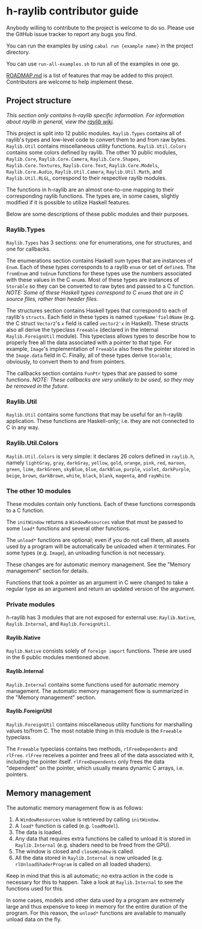 # h-raylib contributor guide

Anybody willing to contribute to the project is welcome to do so. Please use the GitHub issue tracker to report any bugs you find.

You can run the examples by using `cabal run {example name}` in the project directory.

You can use `run-all-examples.sh` to run all of the examples in one go.

[ROADMAP.md](https://github.com/Anut-py/h-raylib/blob/master/ROADMAP.md) is a list of features that may be added to this project. Contributors are welcome to help implement these.

## Project structure

_This section only contains h-raylib specific information. For information about raylib in general, view the [raylib wiki](https://github.com/raysan5/raylib/wiki)._

This project is split into 12 public modules. `Raylib.Types` contains all of raylib's types and low-level code to convert them to and from raw bytes. `Raylib.Util` contains miscellaneous utility functions. `Raylib.Util.Colors` contains some colors defined by raylib. The other 10 public modules, `Raylib.Core`, `Raylib.Core.Camera`, `Raylib.Core.Shapes`, `Raylib.Core.Textures`, `Raylib.Core.Text`, `Raylib.Core.Models`, `Raylib.Core.Audio`, `Raylib.Util.Camera`, `Raylib.Util.Math`, and `Raylib.Util.RLGL`, correspond to their respective raylib modules.

The functions in h-raylib are an almost one-to-one mapping to their corresponding raylib functions. The types are, in some cases, slightly modified if it is possible to utilize Haskell features.

Below are some descriptions of these public modules and their purposes.

### Raylib.Types

`Raylib.Types` has 3 sections: one for enumerations, one for structures, and one for callbacks.

The enumerations section contains Haskell sum types that are instances of `Enum`. Each of these types corresponds to a raylib `enum` or set of `define`s. The `fromEnum` and `toEnum` functions for these types use the numbers associated with these values in the C `enum`s. Most of these types are instances of `Storable` so they can be converted to raw bytes and passed to a C function. _NOTE: Some of these Haskell types correspond to C `enum`s that are in C source files, rather than header files._

The structures section contains Haskell types that correspond to each of raylib's `structs`. Each field in these types is named `typeName'fieldName` (e.g. the C struct `Vector2`'s `x` field is called `vector2'x` in Haskell). These structs also all derive the typeclass `Freeable` (declared in the internal `Raylib.ForeignUtil` module). This typeclass allows types to describe how to properly free all the data associated with a pointer to that type. For example, `Image`'s implementation of `Freeable` also frees the pointer stored in the `Image.data` field in C. Finally, all of these types derive `Storable`, obviously, to convert them to and from pointers.

The callbacks section contains `FunPtr` types that are passed to some functions. _NOTE: These callbacks are very unlikely to be used, so they may be removed in the future._

### Raylib.Util

`Raylib.Util` contains some functions that may be useful for an h-raylib application. These functions are Haskell-only; i.e. they are not connected to C in any way.

### Raylib.Util.Colors

`Raylib.Util.Colors` is very simple: it declares 26 colors defined in `raylib.h`, namely `lightGray`, `gray`, `darkGray`, `yellow`, `gold`, `orange`, `pink`, `red`, `maroon`, `green`, `lime`, `darkGreen`, `skyBlue`, `blue`, `darkBlue`, `purple`, `violet`, `darkPurple`, `beige`, `brown`, `darkBrown`, `white`, `black`, `blank`, `magenta`, and `rayWhite`.

### The other 10 modules

These modules contain only functions. Each of these functions corresponds to a C function.

The `initWindow` returns a `WindowResources` value that must be passed to some `load*` functions and several other functions. 

The `unload*` functions are optional; even if you do not call them, all assets used by a program will be automatically be unloaded when it terminates. For some types (e.g. `Image`), an unloading function is not necessary.

These changes are for automatic memory management. See the "Memory management" section for details.

Functions that took a pointer as an argument in C were changed to take a regular type as an argument and return an updated version of the argument.

### Private modules

h-raylib has 3 modules that are not exposed for external use: `Raylib.Native`, `Raylib.Internal`, and `Raylib.ForeignUtil`.

#### Raylib.Native

`Raylib.Native` consists solely of `foreign import` functions. These are used in the 6 public modules mentioned above.

#### Raylib.Internal

`Raylib.Internal` contains some functions used for automatic memory management. The automatic memory management flow is summarized in the "Memory management" section.

#### Raylib.ForeignUtil

`Raylib.ForeignUtil` contains miscellaneous utility functions for marshalling values to/from C. The most notable thing in this module is the `Freeable` typeclass.

The `Freeable` typeclass contains two methods, `rlFreeDependents` and `rlFree`. `rlFree` receives a pointer and frees all of the data associated with it, including the pointer itself. `rlFreeDependents` only frees the data "dependent" on the pointer, which usually means dynamic C arrays, i.e. pointers.

## Memory management

The automatic memory management flow is as follows:

1. A `WindowResources` value is retrieved by calling `initWindow`.
2. A `load*` function is called (e.g. `loadModel`).
3. The data is loaded.
4. Any data that requires extra functions be called to unload it is stored in `Raylib.Internal` (e.g. shaders need to be freed from the GPU).
5. The window is closed and `closeWindow` is called.
6. All the data stored in `Raylib.Internal` is now unloaded (e.g. `rlUnloadShaderProgram` is called on all loaded shaders).

Keep in mind that this is all automatic; no extra action in the code is necessary for this to happen. Take a look at `Raylib.Internal` to see the functions used for this.

In some cases, models and other data used by a program are extremely large and thus expensive to keep in memory for the entire duration of the program. For this reason, the `unload*` functions are available to manually unload data on the fly.
